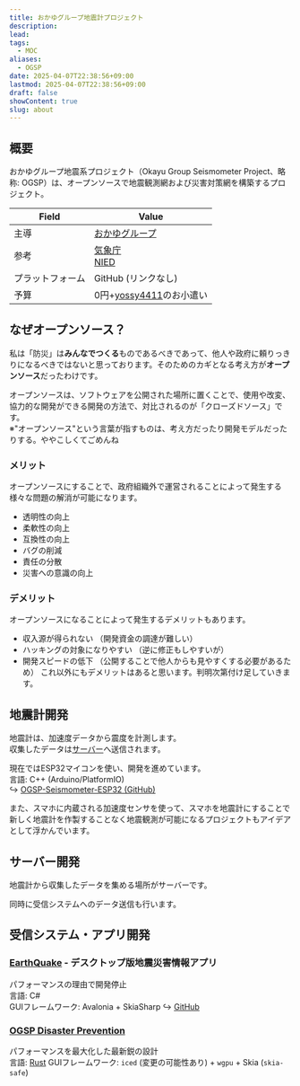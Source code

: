 ```yaml
---
title: おかゆグループ地震計プロジェクト
description: 
lead: 
tags:
  - MOC
aliases:
  - OGSP
date: 2025-04-07T22:38:56+09:00
lastmod: 2025-04-07T22:38:56+09:00
draft: false
showContent: true
slug: about
---
```

## 概要
おかゆグループ地震系プロジェクト（Okayu Group Seismometer Project、略称: OGSP）は、オープンソースで地震観測網および災害対策網を構築するプロジェクト。

| Field    | Value                                                           |
| -------- | --------------------------------------------------------------- |
| 主導       | [おかゆグループ](../おかゆグループ.md)                                        |
| 参考       | [気象庁](https://www.jma.go.jp)<br>[NIED](https://www.bosai.go.jp) |
| プラットフォーム | GitHub (リンクなし)                                                  |
| 予算       | 0円+[yossy4411](../../私について.md)のお小遣い                             |

## なぜオープンソース？
私は「防災」は**みんなでつくる**ものであるべきであって、他人や政府に頼りっきりになるべきではないと思っております。そのためのカギとなる考え方が**オープンソース**だったわけです。

オープンソースは、ソフトウェアを公開された場所に置くことで、使用や改変、協力的な開発ができる開発の方法で、対比されるのが「クローズドソース」です。  
※"オープンソース"という言葉が指すものは、考え方だったり開発モデルだったりする。ややこしくてごめんね
### メリット
オープンソースにすることで、政府組織外で運営されることによって発生する様々な問題の解消が可能になります。
- 透明性の向上
- 柔軟性の向上
- 互換性の向上
- バグの削減
- 責任の分散
- 災害への意識の向上
### デメリット
オープンソースになることによって発生するデメリットもあります。
- 収入源が得られない （開発資金の調達が難しい）
- ハッキングの対象になりやすい （逆に修正もしやすいが）
- 開発スピードの低下 （公開することで他人からも見やすくする必要があるため）
これ以外にもデメリットはあると思います。判明次第付け足していきます。

## 地震計開発
地震計は、加速度データから震度を計測します。  
収集したデータは[サーバー](#サーバー開発)へ送信されます。

現在ではESP32マイコンを使い、開発を進めています。  
言語: C++ (Arduino/PlatformIO)  
↪ [OGSP-Seismometer-ESP32 (GitHub)](https://github.com/yossy4411/ogsp-seismometer-esp32)



また、スマホに内蔵される加速度センサを使って、スマホを地震計にすることで新しく地震計を作製することなく地震観測が可能になるプロジェクトもアイデアとして浮かんでいます。
## サーバー開発
地震計から収集したデータを集める場所がサーバーです。

同時に受信システムへのデータ送信も行います。

## 受信システム・アプリ開発
### [EarthQuake](previous/EarthQuake/EarthQuake.desktop.md) - デスクトップ版地震災害情報アプリ
パフォーマンスの理由で開発停止  
言語: C#  
GUIフレームワーク: Avalonia + SkiaSharp
↪ [GitHub](https://github.com/yossy4411/EarthQuake)
### [OGSP Disaster Prevention](previous/disaster-prevention/OGSP%20Disaster%20Prevention.md)
パフォーマンスを最大化した最新鋭の設計  
 言語: [Rust](../../develop/Knowledge/lang/Rust/Rust.md)
 GUIフレームワーク: `iced` (変更の可能性あり) + `wgpu` + Skia (`skia-safe`)
